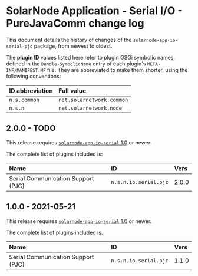 # SolarNode Application - Serial I/O - PureJavaComm change log

This document details the history of changes of the `solarnode-app-io-serial-pjc` package, from
newest to oldest.

The **plugin ID** values listed here refer to plugin OSGi symbolic names, defined in the
`Bundle-SymbolicName` entry of each plugin's `META-INF/MANIFEST.MF` file. They are abbreviated to
make them shorter, using the following conventions:

| ID abbreviation | Full value                |
|:----------------|:--------------------------|
| `n.s.common`    | `net.solarnetwork.common` |
| `n.s.n`         | `net.solarnetwork.node`   |

## 2.0.0 - TODO

This release requires [`solarnode-app-io-serial` 1.0][io-serial-100] or newer.

The complete list of plugins included is:

| Name                               | ID                    | Vers  |
|:-----------------------------------|:----------------------|:------|
| Serial Communication Support (PJC) | `n.s.n.io.serial.pjc` | 2.0.0 |


## 1.0.0 - 2021-05-21

This release requires [`solarnode-app-io-serial` 1.0][io-serial-100] or newer.

The complete list of plugins included is:

| Name                               | ID                    | Vers  |
|:-----------------------------------|:----------------------|:------|
| Serial Communication Support (PJC) | `n.s.n.io.serial.pjc` | 1.1.0 |


[io-serial-100]: ../../solarnode-app-io-serial/debian/CHANGELOG.md#100---2021-05-21
[io-serial-200]: ../../solarnode-app-io-serial/debian/CHANGELOG.md#200---TODO

